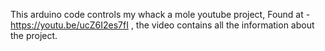This arduino code controls my whack a mole youtube project,
Found at - https://youtu.be/ucZ6I2es7fI , the video contains all the information about the project.
